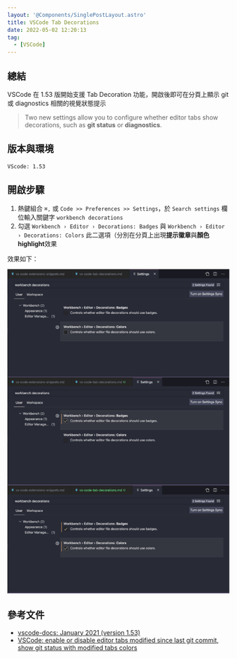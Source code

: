 ```yaml
---
layout: '@Components/SinglePostLayout.astro'
title: VSCode Tab Decorations
date: 2022-05-02 12:20:13
tag:
  - [VSCode]
---
```


## 總結

VSCode 在 1.53 版開始支援 Tab Decoration 功能，開啟後即可在分頁上顯示 git 或 diagnostics 相關的視覺狀態提示

> Two new settings allow you to configure whether editor tabs show decorations, such as **git status** or **diagnostics**.

## 版本與環境

```
VScode: 1.53
```

## 開啟步驟

1. 熱鍵組合 `⌘,` 或 `Code >> Preferences >> Settings`，於 `Search settings` 欄位輸入關鍵字 `workbench decorations`
1. 勾選 `Workbench › Editor › Decorations: Badges` 與 `Workbench › Editor › Decorations: Colors` 此二選項（分別在分頁上出現**提示徽章**與**顏色 highlight**效果

效果如下：

![demo](/2022/vs-code-tab-decorations/demo.png)

## 參考文件

- [vscode-docs: January 2021 (version 1.53)](https://github.com/microsoft/vscode-docs/blob/vnext/release-notes/v1_53.md#tab-decorations)
- [VSCode: enable or disable editor tabs modified since last git commit, show git status with modified tabs colors](https://stackoverflow.com/questions/58377383/vscode-enable-or-disable-editor-tabs-modified-since-last-git-commit-show-git-s)
